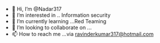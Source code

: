 - 👋 Hi, I’m @Nadar317
- 👀 I’m interested in .. Information security
- 🌱 I’m currently learning ...Red Teaming
- 💞️ I’m looking to collaborate on ...
- 📫 How to reach me ...via ravinderkumar317@hotmail.com

<!---
Nadar317/Nadar317 is a ✨ special ✨ repository because its `README.md` (this file) appears on your GitHub profile.
You can click the Preview link to take a look at your changes.
--->
